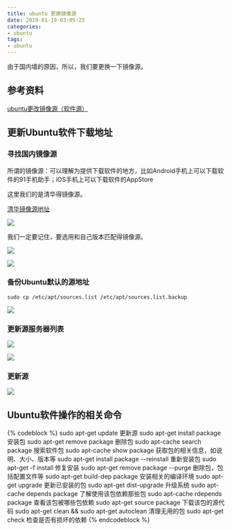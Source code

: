 ```yaml
---
title: ubuntu 更换镜像源
date: 2019-01-19 03:05:23
categories:
- ubuntu
tags:
- ubuntu
---
```

由于国内墙的原因，所以，我们要更换一下镜像源。

<!--more-->

## 参考资料

[ubuntu更改镜像源（软件源）](https://blog.csdn.net/weixin_41762173/article/details/79480832)

## 更新Ubuntu软件下载地址

### 寻找国内镜像源

所谓的镜像源：可以理解为提供下载软件的地方，比如Android手机上可以下载软件的91手机助手；iOS手机上可以下载软件的AppStore

这里我们的是清华得镜像源。

[清华镜像源地址](https://mirrors.tuna.tsinghua.edu.cn/)

![](/images/ubuntu/1_0.png)

我们一定要记住，要选用和自己版本匹配得镜像源。

![](/images/ubuntu/1_1.png)

![](/images/ubuntu/1_2.png)

### 备份Ubuntu默认的源地址

	sudo cp /etc/apt/sources.list /etc/apt/sources.list.backup

![](/images/ubuntu/1_3.png)

### 更新源服务器列表

![](/images/ubuntu/1_4.png)

![](/images/ubuntu/1_5.png)

### 更新源

![](/images/ubuntu/1_6.png)

## Ubuntu软件操作的相关命令

{% codeblock %}
sudo apt-get update  更新源
sudo apt-get install package 安装包
sudo apt-get remove package 删除包
sudo apt-cache search package 搜索软件包
sudo apt-cache show package  获取包的相关信息，如说明、大小、版本等
sudo apt-get install package --reinstall   重新安装包
sudo apt-get -f install   修复安装
sudo apt-get remove package --purge 删除包，包括配置文件等
sudo apt-get build-dep package 安装相关的编译环境
sudo apt-get upgrade 更新已安装的包
sudo apt-get dist-upgrade 升级系统
sudo apt-cache depends package 了解使用该包依赖那些包
sudo apt-cache rdepends package 查看该包被哪些包依赖
sudo apt-get source package  下载该包的源代码
sudo apt-get clean && sudo apt-get autoclean 清理无用的包
sudo apt-get check 检查是否有损坏的依赖
{% endcodeblock %}








